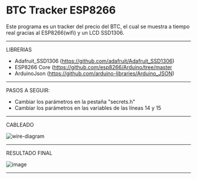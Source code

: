 # BTC Tracker ESP8266
Este programa es un tracker del precio del BTC, el cual se muestra a tiempo real gracias al ESP8266(wifi) y un LCD SSD1306.

-----------------------------------------------------------------------------------------------------------------------------------------------------------------------------------------

LIBRERIAS

- Adafruit_SSD1306 (https://github.com/adafruit/Adafruit_SSD1306)
- ESP8266 Core (https://github.com/esp8266/Arduino/tree/master
- ArduinoJson (https://github.com/arduino-libraries/Arduino_JSON)

-----------------------------------------------------------------------------------------------------------------------------------------------------------------------------------------

PASOS A SEGUIR:

- Cambiar los parámetros en la pestaña "secrets.h"
- Cambiar los parámetros en las variables de las líneas 14 y 15

-----------------------------------------------------------------------------------------------------------------------------------------------------------------------------------------

CABLEADO

![wire-diagram](https://github.com/Ivxn-Rms/Precio-de-BTC-con-ESP8266-a-tiempo-real/assets/74296930/f5933080-764a-4733-8b97-98c53725967c)

-----------------------------------------------------------------------------------------------------------------------------------------------------------------------------------------

RESULTADO FINAL

![image](https://github.com/Ivxn-Rms/Precio-de-BTC-con-ESP8266-a-tiempo-real/assets/74296930/d2e9b102-3708-4eb3-be19-4342ed259032)

-----------------------------------------------------------------------------------------------------------------------------------------------------------------------------------------
